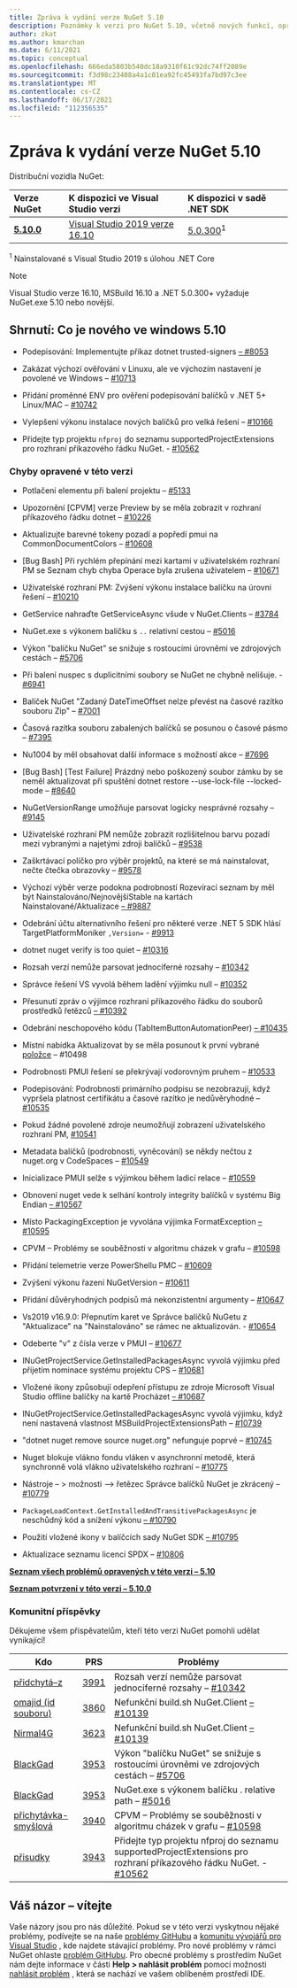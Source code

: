 ```yaml
---
title: Zpráva k vydání verze NuGet 5.10
description: Poznámky k verzi pro NuGet 5.10, včetně nových funkcí, oprav chyb a souborů DCR
author: zkat
ms.author: kmarchan
ms.date: 6/11/2021
ms.topic: conceptual
ms.openlocfilehash: 666eda5803b540dc18a9310f61c92dc74ff2089e
ms.sourcegitcommit: f3d98c23408a4a1c01ea92fc45493fa7bd97c3ee
ms.translationtype: MT
ms.contentlocale: cs-CZ
ms.lasthandoff: 06/17/2021
ms.locfileid: "112356535"
---
```

# <a name="nuget-510-release-notes"></a>Zpráva k vydání verze NuGet 5.10

Distribuční vozidla NuGet:

| Verze NuGet | K dispozici ve Visual Studio verzi | K dispozici v sadě .NET SDK |
|:---|:---|:---|
| [**5.10.0**](https://nuget.org/downloads) | [Visual Studio 2019 verze 16.10](https://visualstudio.microsoft.com/downloads/) | [5.0.300](https://dotnet.microsoft.com/download/dotnet-core/5.0)<sup>1</sup> |

<sup>1</sup> Nainstalované s Visual Studio 2019 s úlohou .NET Core
  
> [!NOTE]
> Visual Studio verze 16.10, MSBuild 16.10 a .NET 5.0.300+ vyžaduje NuGet.exe 5.10 nebo novější.

## <a name="summary-whats-new-in-510"></a>Shrnutí: Co je nového ve windows 5.10

* Podepisování: Implementujte příkaz dotnet trusted-signers [– #8053](https://github.com/NuGet/Home/issues/8053)

* Zakázat výchozí ověřování v Linuxu, ale ve výchozím nastavení je povolené ve Windows – [#10713](https://github.com/NuGet/Home/issues/10713)

* Přidání proměnné ENV pro ověření podepisování balíčků v .NET 5+ Linux/MAC – [#10742](https://github.com/NuGet/Home/issues/10742)

* Vylepšení výkonu instalace nových balíčků pro velká řešení – [#10166](https://github.com/NuGet/Home/issues/10166)

* Přidejte typ projektu `nfproj` do seznamu supportedProjectExtensions pro rozhraní příkazového řádku NuGet. - [#10562](https://github.com/NuGet/Home/issues/10562)

### <a name="issues-fixed-in-this-release"></a>Chyby opravené v této verzi

* Potlačení <requireLicenseAcceptance> elementu při balení projektu – [#5133](https://github.com/NuGet/Home/issues/5133)

* Upozornění [CPVM] verze Preview by se měla zobrazit v rozhraní příkazového řádku dotnet – [#10226](https://github.com/NuGet/Home/issues/10226)

* Aktualizujte barevné tokeny pozadí a popředí pmui na CommonDocumentColors – [#10608](https://github.com/NuGet/Home/issues/10608)

* [Bug Bash] Při rychlém přepínání mezi kartami v uživatelském rozhraní PM se Seznam chyb chyba Operace byla zrušena uživatelem – [#10671](https://github.com/NuGet/Home/issues/10671)

* Uživatelské rozhraní PM: Zvýšení výkonu instalace balíčku na úrovni řešení – [#10210](https://github.com/NuGet/Home/issues/10210)

* GetService nahraďte GetServiceAsync všude v NuGet.Clients – [#3784](https://github.com/NuGet/Home/issues/3784)

* NuGet.exe s výkonem balíčku s `..` relativní cestou – [#5016](https://github.com/NuGet/Home/issues/5016)

* Výkon "balíčku NuGet" se snižuje s rostoucími úrovněmi ve zdrojových cestách – [#5706](https://github.com/NuGet/Home/issues/5706)

* Při balení nuspec s duplicitními soubory se NuGet ne chybně nelišuje. - [#6941](https://github.com/NuGet/Home/issues/6941)

* Balíček NuGet "Zadaný DateTimeOffset nelze převést na časové razítko souboru Zip" – [#7001](https://github.com/NuGet/Home/issues/7001)

* Časová razítka souboru zabalených balíčků se posunou o časové pásmo – [#7395](https://github.com/NuGet/Home/issues/7395)

* Nu1004 by měl obsahovat další informace s možností akce – [#7696](https://github.com/NuGet/Home/issues/7696)

* [Bug Bash] [Test Failure] Prázdný nebo poškozený soubor zámku by se neměl aktualizovat při spuštění dotnet restore --use-lock-file --locked-mode – [#8640](https://github.com/NuGet/Home/issues/8640)

* NuGetVersionRange umožňuje parsovat logicky nesprávné rozsahy – [#9145](https://github.com/NuGet/Home/issues/9145)

* Uživatelské rozhraní PM nemůže zobrazit rozlišitelnou barvu pozadí mezi vybranými a najetými zdroji balíčků – [#9538](https://github.com/NuGet/Home/issues/9538)

* Zaškrtávací políčko pro výběr projektů, na které se má nainstalovat, nečte čtečka obrazovky – [#9578](https://github.com/NuGet/Home/issues/9578)

* Výchozí výběr verze podokna podrobností Rozevírací seznam by měl být Nainstalováno/NejnovějšíStable na kartách Nainstalované/Aktualizace [– #9887](https://github.com/NuGet/Home/issues/9887)

* Odebrání účtu alternativního řešení pro některé verze .NET 5 SDK hlásí TargetPlatformMoniker ` ,Version= `  -  [#9913](https://github.com/NuGet/Home/issues/9913)

* dotnet nuget verify is too quiet – [#10316](https://github.com/NuGet/Home/issues/10316)

* Rozsah verzí nemůže parsovat jednociferné rozsahy – [#10342](https://github.com/NuGet/Home/issues/10342)

* Správce řešení VS vyvolá během ladění výjimku null – [#10352](https://github.com/NuGet/Home/issues/10352)

* Přesunutí zpráv o výjimce rozhraní příkazového řádku do souborů prostředků řetězců [– #10392](https://github.com/NuGet/Home/issues/10392)

* Odebrání neschopového kódu (TabItemButtonAutomationPeer) [– #10435](https://github.com/NuGet/Home/issues/10435)

* Místní nabídka Aktualizovat by se měla posunout k první vybrané [položce](https://github.com/NuGet/Home/issues/10498) – #10498

* Podrobnosti PMUI řešení se překrývají vodorovným pruhem – [#10533](https://github.com/NuGet/Home/issues/10533)

* Podepisování: Podrobnosti primárního podpisu se nezobrazují, když vypršela platnost certifikátu a časové razítko je nedůvěryhodné – [#10535](https://github.com/NuGet/Home/issues/10535)

* Pokud žádné povolené zdroje neumožňují zobrazení uživatelského rozhraní PM, [#10541](https://github.com/NuGet/Home/issues/10541)

* Metadata balíčků (podrobnosti, vyněcování) se někdy nečtou z nuget.org v CodeSpaces – [#10549](https://github.com/NuGet/Home/issues/10549)

* Inicializace PMUI selže s výjimkou během ladicí relace – [#10559](https://github.com/NuGet/Home/issues/10559)

* Obnovení nuget vede k selhání kontroly integrity balíčků v systému Big Endian [– #10567](https://github.com/NuGet/Home/issues/10567)

* Místo PackagingException je vyvolána výjimka FormatException [– #10595](https://github.com/NuGet/Home/issues/10595)

* CPVM – Problémy se souběžnosti v algoritmu cházek v grafu – [#10598](https://github.com/NuGet/Home/issues/10598)

* Přidání telemetrie verze PowerShellu PMC – [#10609](https://github.com/NuGet/Home/issues/10609)

* Zvýšení výkonu řazení NuGetVersion – [#10611](https://github.com/NuGet/Home/issues/10611)

* Přidání důvěryhodných podpisů má nekonzistentní argumenty – [#10647](https://github.com/NuGet/Home/issues/10647)

* Vs2019 v16.9.0: Přepnutím karet ve Správce balíčků NuGetu z "Aktualizace" na "Nainstalováno" se rámec ne aktualizován. - [#10654](https://github.com/NuGet/Home/issues/10654)

* Odeberte "v" z čísla verze v PMUI – [#10677](https://github.com/NuGet/Home/issues/10677)

* INuGetProjectService.GetInstalledPackagesAsync vyvolá výjimku před přijetím nominace systému projektu CPS – [#10681](https://github.com/NuGet/Home/issues/10681)

* Vložené ikony způsobují odepření přístupu ze zdroje Microsoft Visual Studio offline balíčky na kartě Procházet [– #10687](https://github.com/NuGet/Home/issues/10687)

* INuGetProjectService.GetInstalledPackagesAsync vyvolá výjimku, když není nastavená vlastnost MSBuildProjectExtensionsPath – [#10739](https://github.com/NuGet/Home/issues/10739)

* "dotnet nuget remove source nuget.org" nefunguje poprvé – [#10745](https://github.com/NuGet/Home/issues/10745)

* Nuget blokuje vlákno fondu vláken v asynchronní metodě, která synchronně volá vlákno uživatelského rozhraní – [#10775](https://github.com/NuGet/Home/issues/10775)

* Nástroje – > možnosti –> řetězec Správce balíčků NuGet je zkrácený – [#10779](https://github.com/NuGet/Home/issues/10779)

* `PackageLoadContext.GetInstalledAndTransitivePackagesAsync` je neschůdný kód a snížení výkonu [– #10790](https://github.com/NuGet/Home/issues/10790)

* Použití vložené ikony v balíčcích sady NuGet SDK [– #10795](https://github.com/NuGet/Home/issues/10795)

* Aktualizace seznamu licencí SPDX – [#10806](https://github.com/NuGet/Home/issues/10806)

**[Seznam všech problémů opravených v této verzi – 5.10](https://app.zenhub.com/workspaces/nuget-client-team-55aec9a240305cf007585881/reports/release?release=Z2lkOi8vcmFwdG9yL1JlbGVhc2UvNTY2MTQ)**
  
**[Seznam potvrzení v této verzi – 5.10.0](https://github.com/NuGet/NuGet.Client/compare/5.9.0.7134...5.10.0.7240)**
  
### <a name="community-contributions"></a>Komunitní příspěvky

Děkujeme všem přispěvatelům, kteří této verzi NuGet pomohli udělat vynikající!

|Kdo|PRS|Problémy|
|----|----|----|
[přidchytá–z](https://github.com/louis-z) | [3991](https://github.com/NuGet/NuGet.Client/pull/3991) | Rozsah verzí nemůže parsovat jednociferné rozsahy – [#10342](https://github.com/NuGet/Home/issues/10342)
[omajid (id souboru)](https://github.com/omajid) | [3860](https://github.com/NuGet/NuGet.Client/pull/3860) | Nefunkční build.sh NuGet.Client [– #10139](https://github.com/NuGet/Home/issues/10139)
[Nirmal4G](https://github.com/Nirmal4G) | [3623](https://github.com/NuGet/NuGet.Client/pull/3623) | Nefunkční build.sh NuGet.Client [– #10139](https://github.com/NuGet/Home/issues/10139)
[BlackGad](https://github.com/BlackGad) | [3953](https://github.com/NuGet/NuGet.Client/pull/3953) | Výkon "balíčku NuGet" se snižuje s rostoucími úrovněmi ve zdrojových cestách – [#5706](https://github.com/NuGet/Home/issues/5706)
[BlackGad](https://github.com/BlackGad) | [3953](https://github.com/NuGet/NuGet.Client/pull/3953) | NuGet.exe s výkonem balíčku . relative path – [#5016](https://github.com/NuGet/Home/issues/5016)
[přichytávka-smyšlová](https://github.com/marcin-krystianc) | [3940](https://github.com/NuGet/NuGet.Client/pull/3940) | CPVM – Problémy se souběžnosti v algoritmu cházek v grafu – [#10598](https://github.com/NuGet/Home/issues/10598)
[přisudky](https://github.com/josesimoes) | [3943](https://github.com/NuGet/NuGet.Client/pull/3943) | Přidejte typ projektu nfproj do seznamu supportedProjectExtensions pro rozhraní příkazového řádku NuGet. - [#10562](https://github.com/NuGet/Home/issues/10562)

## <a name="feedback-welcome"></a>Váš názor – vítejte

Vaše názory jsou pro nás důležité.  Pokud se v této verzi vyskytnou nějaké problémy, podívejte se na naše [problémy GitHubu](https://github.com/NuGet/Home/issues) a [komunitu vývojářů pro Visual Studio](https://developercommunity.visualstudio.com/) , kde najdete stávající problémy.  Pro nové problémy v rámci NuGet ohlaste [problém GitHubu](https://github.com/NuGet/Home/issues/new).
Pro obecné problémy s prostředím NuGet nám dejte informace v části **Help > nahlásit problém** pomocí možnosti [nahlásit problém](/visualstudio/ide/how-to-report-a-problem-with-visual-studio) , která se nachází ve vašem oblíbeném prostředí IDE.
